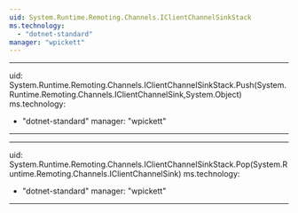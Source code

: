 ```yaml
---
uid: System.Runtime.Remoting.Channels.IClientChannelSinkStack
ms.technology: 
  - "dotnet-standard"
manager: "wpickett"
---
```


---
uid: System.Runtime.Remoting.Channels.IClientChannelSinkStack.Push(System.Runtime.Remoting.Channels.IClientChannelSink,System.Object)
ms.technology: 
  - "dotnet-standard"
manager: "wpickett"
---

---
uid: System.Runtime.Remoting.Channels.IClientChannelSinkStack.Pop(System.Runtime.Remoting.Channels.IClientChannelSink)
ms.technology: 
  - "dotnet-standard"
manager: "wpickett"
---
